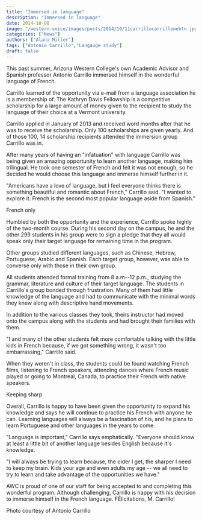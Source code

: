 ```yaml
---
title: "Immersed in language"
description: "Immersed in language"
date: 2014-10-08
image: "/western-voice/images/posts/2014/10/11carrillocarrillowebtn.jpg"
categories: ["News"]
authors: ["Alani Miller"]
tags: ["Antonio Carrillo","Langauge study"]
draft: false
---
```

This past summer, Arizona Western College's own Academic Advisor and Spanish professor Antonio Carrillo immersed himself in the wonderful language of French.

Carrillo learned of the opportunity via e-mail from a language association he is a membership of. The Kathryn Davis Fellowship is a competitive scholarship for a large amount of money given to the recipient to study the language of their choice at a Vermont university.

Carrillo applied in January of 2013 and received word months after that he was to receive the scholarship. Only 100 scholarships are given yearly. And of those 100, 14 scholarship recipients attended the immersion group Carrillo was in.

After many years of having an "infatuation" with language Carrillo was being given an amazing opportunity to learn another language, making him trilingual. He took one semester of French and felt it was not enough, so he decided he would choose this language and immerse himself further in it.

"Americans have a love of language, but I feel everyone thinks there is something beautiful and romantic about French," Carrillo said. "I wanted to explore it. French is the second most popular language aside from Spanish."

French only

Humbled by both the opportunity and the experience, Carrillo spoke highly of the two-month course. During his second day on the campus, he and the other 299 students in his group were to sign a pledge that they all would speak only their target language for remaining time in the program.

Other groups studied different languages, such as Chinese, Hebrew, Portuguese, Arabic and Spanish. Each target group, however, was able to converse only with those in their own group.

All students attended formal training from 8 a.m--12 p.m., studying the grammar, literature and culture of their target language. The students in Carrillo's group bonded through frustration. Many of them had little knowledge of the language and had to communicate with the minimal words they knew along with descriptive hand movements.

In addition to the various classes they took, theirs instructor had moved onto the campus along with the students and had brought their families with them.

"I and many of the other students felt more comfortable talking with the little kids in French because, if we got something wrong, it wasn't too embarrassing," Carrillo said.

When they weren't in class, the students could be found watching French films, listening to French speakers, attending dances where French music played or going to Montreal, Canada, to practice their French with native speakers.

Keeping sharp

Overall, Carrillo is happy to have been given the opportunity to expand his knowledge and says he will continue to practice his French with anyone he can. Learning languages will always be a fascination of his, and he plans to learn Portuguese and other languages in the years to come.

"Language is important," Carrillo says emphatically. "Everyone should know at least a little bit of another language besides English because it's knowledge.

"I will always be trying to learn because, the older I get, the sharper I need to keep my brain. Kids your age and even adults my age -- we all need to try to learn and take advantage of the opportunities we have."

AWC is proud of one of our staff for being accepted to and completing this wonderful program. Although challenging, Carrillo is happy with his decision to immerse himself in the French language. FÈlicitations, M. Carrillo!

Photo courtesy of Antonio Carrillo